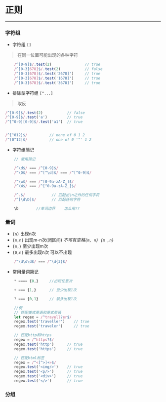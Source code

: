 # 正则
---------------------------------
### 字符组
- 字符组 `[]`
> 在同一位置可能出现的各种字符    
```js
    /^[0-9]$/.test(2)               // true
    /^[0-3]678]$/.test(2)           // false
    /^[0-3]678]$/.test('2678]')     // true
    /^[0-3]678]$/.test('1678]')     // true
    /^[0-3]678]$/.test('3678]')     // true

```

- 排除型字符组 `[^...]`     
> 取反
```js
/^[0-9]$/.test(2)           // false
/^[0-9]$/.test('a')         // true
/^[^0-9][0-9]$/.test('a1')  // true


/^[^012]$/          // none of 0 1 2
/^[0^12]$/          // one of 0 '^' 1 2
```


- 字符组简记
```js
    // 常用简记

    /^\d$/ === /^[0-9]$/
    /^\D$/ === /^[^\d]$/ === /^[^0-9]$/

    /^\w$/ === /^[0-9a-zA-Z_]$/
    /^\W$/ === /^[^0-9a-zA-Z_]$/

    /^.$/            // 匹配出\n之外的任何字符
    /^[\d\D]$/       // 匹配任何字符

    \b        //单词边界    怎么用??
```


### 量词
- `{n}`     出现n次        
- `{m,n}`   出现m-n次(闭区间) *不可有空格`{m, n} {m ,n}`*  
- `{m,}`    至少出现m次      
- `{0,n}`   最多出现n次 可以不出现
```js
    /^\d\d\d$/ === /^\d{3}$/    
```

- 常用量词简记
```js
    * ==== {0,}     //出现任意次

    + === {1,}      // 至少出现1次

    ? === {0,1}     // 最多出现1次

    //例
    // 匹配美式英语和英式英语
    let regex = /^travell?er$/
    regex.test('traveller')    // true
    regex.test('traveler')     // true

    // 匹配http和https
    regex = /^https?$/
    regex.test('http')      // true
    regex.test('https')     // true

    // 匹配html标签
    regex = /^<[^>]+>$/
    regex.test('<img/>')    // true
    regex.test('<p/>')      // true
    regex.test('<div>')     // true
    regex.test('</>')       // true
```

### 分组


